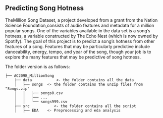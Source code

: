 ## Predicting Song Hotness

TheMillion Song Dataset, a project developed from a grant from the Nation Science Foundation,consists of audio features and metadata for a million popular songs.  One of the variables available in the data set is a song’s hotness, a variable constructed by The Echo Nest (which is now owned by Spotify).  The goal of this project is to predict a song’s hotness from other features of a song.  Features that may be particularly predictive include danceability, energy, tempo, and year of the song, though your job is to explore the many features that may be predictive of song hotness.


The folder version is as follows:

    
    ├── AC209B_MillionSong 
        ├── data           <- the folder contains all the data
        │   ├── songs  <- the folder contains the unzip files from "Songs.zip"
        │   │   ├── songs0.csv   
        │   │   ├── ...
        │   │   └── songs999.csv
        ├── src           <- the folder contains all the script
        │   ├── EDA    <- Preprocessing and eda analysis
